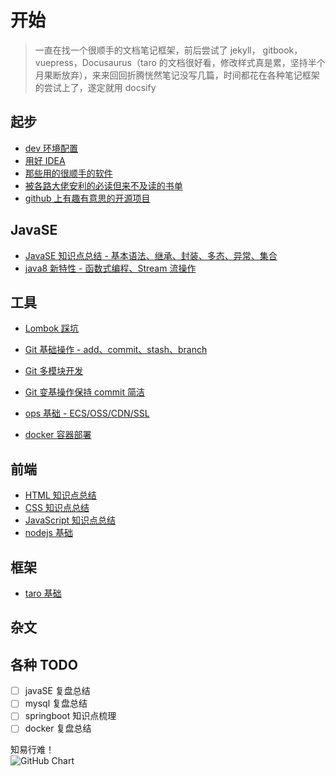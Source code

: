 # 开始

> 一直在找一个很顺手的文档笔记框架，前后尝试了 jekyll， gitbook，vuepress，Docusaurus（taro 的文档很好看，修改样式真是累，坚持半个月果断放弃），来来回回折腾恍然笔记没写几篇，时间都花在各种笔记框架的尝试上了，遂定就用 docsify

## 起步
- [dev 环境配置](start/dev-environment.md)
- [用好 IDEA](start/use-idea.md)
- [那些用的很顺手的软件](start/useful-software.md)
- [被各路大佬安利的必读但来不及读的书单](start/read-those-books.md)
- [github 上有趣有意思的开源项目](start/intresting-github-repo-index.md)

## JavaSE
- [JavaSE 知识点总结 - 基本语法、继承、封装、多态、异常、集合](back-end/javase/README.md)
- [java8 新特性 - 函数式编程、Stream 流操作](back-end/javase/12-java8-new-feather.md)


## 工具
- [Lombok 踩坑](use-lombok.md)
- [Git 基础操作 - add、commit、stash、branch](devops/git/git-basic.md)
- [Git 多模块开发](devops/git/git-submodule.md)
- [Git 变基操作保持 commit 简洁](devops/git/git-rebase.md)

- [ops 基础 - ECS/OSS/CDN/SSL](devops/ops_basic/ops-basic.md)
- [docker 容器部署]()

## 前端
- [HTML 知识点总结]()
- [CSS 知识点总结]()
- [JavaScript 知识点总结](front-end/javascript/README.md)
- [nodejs 基础](node-basic.md)

## 框架
- [taro 基础](taro-basic.md)

## 杂文

## 各种 TODO
- [ ] javaSE 复盘总结
- [ ] mysql 复盘总结
- [ ] springboot 知识点梳理
- [ ] docker 复盘总结

知易行难！  
![GitHub Chart](https://ghchart.rshah.org/easterfan)
